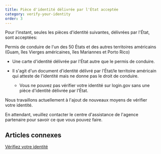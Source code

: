```yaml
---
title: Pièce d'identité délivrée par l'État acceptée
category: verify-your-identity
order: 3
---
```

Pour l'instant, seules les pièces d'identité suivantes, délivrées par l'État, sont acceptées:

Permis de conduire de l'un des 50 États et des autres territoires américains (Guam, îles Vierges américaines, îles Mariannes et Porto Rico)

* Une carte d'identité délivrée par l'État autre que le permis de conduire.
* Il s'agit d'un document d'identité délivré par l'État/le territoire américain qui atteste de l'identité mais ne donne pas le droit de conduire.

  * Vous ne pouvez pas vérifier votre identité sur login.gov sans une pièce d'identité délivrée par l'État.

Nous travaillons actuellement à l'ajout de nouveaux moyens de vérifier votre identité.

En attendant, veuillez contacter le centre d'assistance de l'agence partenaire pour savoir ce que vous pouvez faire.

## Articles connexes

[Vérifiez votre identité](https://login.gov/fr/help/verify-your-identity/overview/)